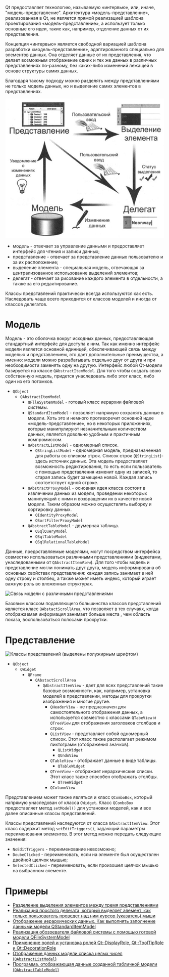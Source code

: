 Qt предоставляет технологию, называемую «интервью», или, иначе,
"модель-представление". Архитектура «модель-представление», реализованная в Qt,
не является прямой реализацией шаблона проектирования «модель-представление», а
использует только основные его идеи, такие как, например, отделение данных от их
представления.

Концепция «интервью» является свободной вариацией шаблона разработки «модель-представление»,
адаптированного специально для элементов данных. Она отделяет данные
от их представления, что делает возможным отображение одних и тех же данных в различных
представлениях по-разному, без каких-либо изменений лежащей в основе структуры
самих данных.

Благодаря такому подходу можно разделять между представлениями не только модель данных,
но и выделение самих элементов в представлениях.

![Взаимодействие компонентов «интервью»](img/model-view.png)

- модель - отвечает за управление данными и предоставляет интерфейс для чтения и записи данных;
- представление - отвечает за представление данных пользователю и за их расположение;
- выделение элемента - специальная модель, отвечающая за централизованное использование выделений элементов;
- делегат - отвечает за рисование каждого элемента в отдельности, а также за его редактирование.

Классы представлений практически всегда используются как есть. Наследовать чаще всего
приходится от классов моделей и иногда от классов делегатов.

# Модель

Модель - это оболочка вокруг исходных данных, предоставляющая стандартный
интерфейс для доступа к ним. Так как именно интерфейс модели является основной
единицей, обеспечивающей связь между моделью и представлением, это дает
дополнительные преимущества, а именно: модели можно разрабатывать отдельно друг
от друга и при необходимости заменять одну на другую. Интерфейс любой Qt-модели
базируется на классе ```QAbstractItemМodel```. Для того чтобы создать свою собственную
модель, придется унаследовать либо этот класс, либо один из его потомков.

- ```QObject```
  - ```QAbstractItemModel```
    - ```QFlleSystemModel``` - готовый класс иерархии файловой системы.
    - ```QStandardItemModel``` - позволяет напрямую сохранять данные в модели. Хоть это и немного противоречит основной идее «модель-представление», но в некоторых приложениях, которые манипулируют незначительным количеством данных, является довольно удобным и практичным компромиссом.
    - ```QAbstractListModel``` - одномерный список.
      - ```QStringListModel``` - одномерная модель, предназначенная для работы со списком строк. Список строк (```QStringList```)- здесь источник данных. Эта модель предоставляет возможность редактирования, то есть если пользователь с помощью представления изменит одну из записей, то старая запись будет замещена новой. Каждая запись соответствует одной строке.
    - ```QAbstractProxyModel``` - основная идея класса состоит в извлечении данных из модели, проведении некоторых манипуляций с ними и возвращении их в качестве новой модели. Таким образом можно осуществлять выборку и сортировку данных.
      - ```QIdentityProxyModel```
      - ```QSortFilterProxyModel```
    - ```QAbstractТableModel``` - двумерная таблица.
      - ```QSqlQueryModel```
      - ```QSqlTableModel```
      - ```QSqlRelationalТableModel```

Данные, предоставляемые моделями, могут посредством интерфейса совместно
использоваться различными представлениями (виджетами, унаследованными от
```QAbstractItemView```). Дпя того чтобы модель и представление могли понимать друг
друга, модель информирована об основных свойствах представления: каждая запись
занимает в ней одну строку и столбец, а также может иметь индекс, который играет
важную роль во вложенных структурах.

![Связь модели с различными представлениями](img/model-view-interface.png)

Базовым классом подавляющего большинства классов представлений является класс
```QAbstactScrollArea```, что позволяет в тех случаях, когда отображаемая информация
занимает больше места , чем область показа, воспользоваться полосами прокрутки.

# Представление

![Классы представлений (выделены полужирным шрифтом)](img/view-hierarchy.png)

- ```QObject```
  - ```QWidget```
    - ```QFrame```
      - ```QAbstactScrollArea```
        - ```QAbstractItemView``` - дает для всех представлений такие базовые возможности, как, например, установка моделей в представлении, методы для прокрутки изображения и многие другие.
          - ```QHeaderView``` - не предназначен для самостоятельного отображения данных, а используется совместно с классами ```QTabeView``` и ```QTreeView``` для отображения заголовков столбцов и строк.
          - ```QListView``` - представляет собой одномерный список. Этот класс также располагает режимом пиктограмм (отображения значков).
            - ```QListWidget```
            - ```QUndoView```
          - ```QTableView``` - отображает данные в виде таблицы.
            - ```QTableWidget```
          - ```QTreeView``` - отображает иерархические списки. Этот класс также способен отображать столбцы.
            - ```QTreeWidget```
          - ```QColumnView```

Представлением может также являться и класс ```QComboBox```, который напрямую
унаследован от класса ```QWidget```. Класс ```QComboBox``` предоставляет метод ```setModel()```
для установки моделей, как и все далее описанные классы представлений.

Классы представлений наследуются от класса ```QAbstractItemView```. Этот класс
содержит метод ```setEditTriggers()```, задающий параметры переименования элементов.
В этот метод можно передать следующие значения:

- ```NoEditTriggers``` - переименование невозможно;
- ```DoubeClicked``` - переименовать, если на элементе был осуществлен двойной щелчок мышью;
- ```SelectedClicked``` - переименовать, если произошел щелчок мышью на выбранном элементе.

# Примеры

- [Разделение выделения элементов между тремя nредставлениями](el-sel)
- [Реализация простого делеrата, который выделяет элемент, как только пользователь проведет над ним курсор (указатель) мыши](smpl-del)
- [Отображение иерархических данных. Как выполнять заполнение данными модели QStandardItemМodel](hierarchical-data)
- [Реализация обозревателя файловой системы с помощью готовой модели QFileSystemМodel](file-system-explorer)
- [Применение ролей и установка ролей Qt::DisplayRole, Qt::TооlTipRole и Qt::DecorationRole](roles)
- [Отображение данных модели списка целых чисел (```QAbstractListModel```)](custom-model-int)
- [Программа, отображающая данные созданной табличной модели (```QAbstractTableModel```)](custom-tbl-model)
